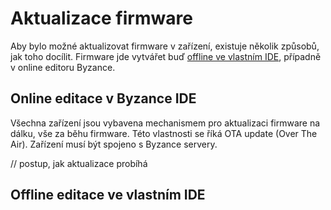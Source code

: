 # Aktualizace firmware

Aby bylo možné aktualizovat firmware v zařízení, existuje několik způsobů, jak toho docílit. Firmware jde vytvářet buď [offline ve vlastním IDE](/byzance_documentation/hardware_intro/navody/offline-programovani/vlastni-ide.md), případně v online editoru Byzance.

## Online editace v Byzance IDE

Všechna zařízení jsou vybavena mechanismem pro aktualizaci firmware na dálku, vše za běhu firmware. Této vlastnosti se říká OTA update \(Over The Air\). Zařízení musí být spojeno s Byzance servery.

// postup, jak aktualizace probíhá

## Offline editace ve vlastním IDE



